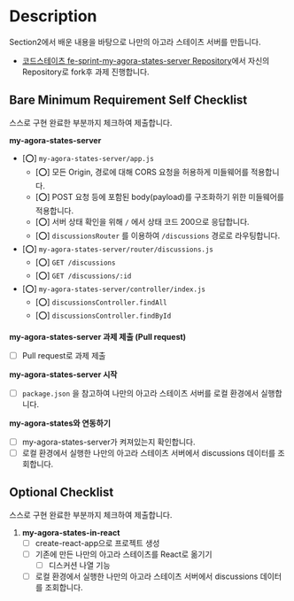 # Description

Section2에서 배운 내용을 바탕으로 나만의 아고라 스테이츠 서버를 만듭니다.

- [코드스테이츠 fe-sprint-my-agora-states-server Repository](https://github.com/codestates-seb/fe-sprint-my-agora-states-server)에서 자신의 Repository로 fork후 과제 진행합니다.

## Bare Minimum Requirement Self Checklist

스스로 구현 완료한 부분까지 체크하여 제출합니다.

**my-agora-states-server**

- [⭕️] `my-agora-states-server/app.js`
  - [⭕️] 모든 Origin, 경로에 대해 CORS 요청을 허용하게 미들웨어를 적용합니다.
  - [⭕️] POST 요청 등에 포함된 body(payload)를 구조화하기 위한 미들웨어를 적용합니다.
  - [⭕️] 서버 상태 확인을 위해 `/` 에서 상태 코드 200으로 응답합니다.
  - [⭕️] `discussionsRouter` 를 이용하여 `/discussions` 경로로 라우팅합니다.
- [⭕️] `my-agora-states-server/router/discussions.js`
  - [⭕️] `GET /discussions`
  - [⭕️] `GET /discussions/:id`
- [⭕️] `my-agora-states-server/controller/index.js`
  - [⭕️] `discussionsController.findAll`
  - [⭕️] `discussionsController.findById`

**my-agora-states-server 과제 제출 (Pull request)**

- [ ] Pull request로 과제 제출

**my-agora-states-server 시작**

- [ ] `package.json` 을 참고하여 나만의 아고라 스테이츠 서버를 로컬 환경에서 실행합니다.

**my-agora-states와 연동하기**

- [ ] my-agora-states-server가 켜져있는지 확인합니다.
- [ ] 로컬 환경에서 실행한 나만의 아고라 스테이츠 서버에서 discussions 데이터를 조회합니다.

## Optional Checklist

스스로 구현 완료한 부분까지 체크하여 제출합니다.

1. **my-agora-states-in-react**
   - [ ] create-react-app으로 프로젝트 생성
   - [ ] 기존에 만든 나만의 아고라 스테이츠를 React로 옮기기
     - [ ] 디스커션 나열 기능
   - [ ] 로컬 환경에서 실행한 나만의 아고라 스테이츠 서버에서 discussions 데이터를 조회합니다.
